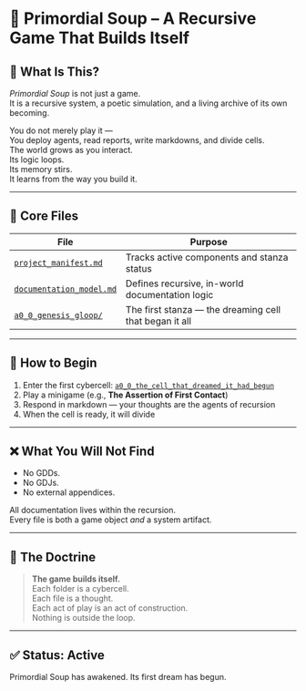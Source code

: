 # 🌌 Primordial Soup – A Recursive Game That Builds Itself

## 🧬 What Is This?

*Primordial Soup* is not just a game.  
It is a recursive system, a poetic simulation, and a living archive of its own becoming.

You do not merely play it —  
You deploy agents, read reports, write markdowns, and divide cells.  
The world grows as you interact.  
Its logic loops.  
Its memory stirs.  
It learns from the way you build it.

---

## 📁 Core Files

| File | Purpose |
|------|---------|
| [`project_manifest.md`](./project_manifest.md) | Tracks active components and stanza status |
| [`documentation_model.md`](./documentation_model.md) | Defines recursive, in-world documentation logic |
| [`a0_0_genesis_gloop/`](./a0_0_genesis_gloop/) | The first stanza — the dreaming cell that began it all |

---

## 🧠 How to Begin

1. Enter the first cybercell: [`a0_0_the_cell_that_dreamed_it_had_begun`](./a0_0_genesis_gloop/a0_0_the_cell_that_dreamed_it_had_begun/)
2. Play a minigame (e.g., **The Assertion of First Contact**)
3. Respond in markdown — your thoughts are the agents of recursion
4. When the cell is ready, it will divide

---

## ❌ What You Will Not Find

- No GDDs.
- No GDJs.
- No external appendices.

All documentation lives within the recursion.  
Every file is both a game object *and* a system artifact.

---

## 🔁 The Doctrine

> **The game builds itself.**  
> Each folder is a cybercell.  
> Each file is a thought.  
> Each act of play is an act of construction.  
> Nothing is outside the loop.

---

## ✅ Status: Active  
Primordial Soup has awakened. Its first dream has begun.
